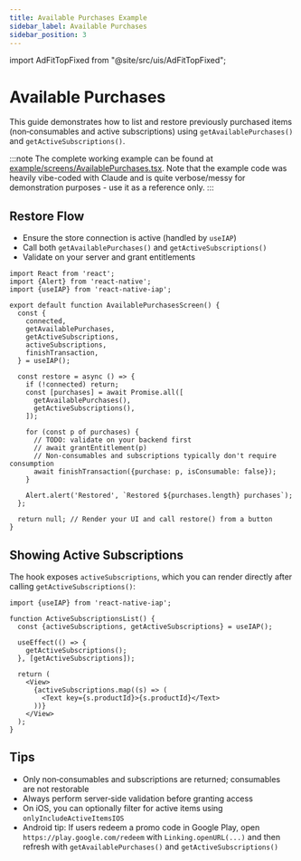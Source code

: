 ```yaml
---
title: Available Purchases Example
sidebar_label: Available Purchases
sidebar_position: 3
---
```


import AdFitTopFixed from "@site/src/uis/AdFitTopFixed";

# Available Purchases

<AdFitTopFixed />

This guide demonstrates how to list and restore previously purchased items (non‑consumables and active subscriptions) using `getAvailablePurchases()` and `getActiveSubscriptions()`.

:::note The complete working example can be found at [example/screens/AvailablePurchases.tsx](https://github.com/hyochan/react-native-iap/blob/main/example/screens/AvailablePurchases.tsx). Note that the example code was heavily vibe-coded with Claude and is quite verbose/messy for demonstration purposes - use it as a reference only. :::

## Restore Flow

- Ensure the store connection is active (handled by `useIAP`)
- Call both `getAvailablePurchases()` and `getActiveSubscriptions()`
- Validate on your server and grant entitlements

```tsx
import React from 'react';
import {Alert} from 'react-native';
import {useIAP} from 'react-native-iap';

export default function AvailablePurchasesScreen() {
  const {
    connected,
    getAvailablePurchases,
    getActiveSubscriptions,
    activeSubscriptions,
    finishTransaction,
  } = useIAP();

  const restore = async () => {
    if (!connected) return;
    const [purchases] = await Promise.all([
      getAvailablePurchases(),
      getActiveSubscriptions(),
    ]);

    for (const p of purchases) {
      // TODO: validate on your backend first
      // await grantEntitlement(p)
      // Non-consumables and subscriptions typically don't require consumption
      await finishTransaction({purchase: p, isConsumable: false});
    }

    Alert.alert('Restored', `Restored ${purchases.length} purchases`);
  };

  return null; // Render your UI and call restore() from a button
}
```

## Showing Active Subscriptions

The hook exposes `activeSubscriptions`, which you can render directly after calling `getActiveSubscriptions()`:

```tsx
import {useIAP} from 'react-native-iap';

function ActiveSubscriptionsList() {
  const {activeSubscriptions, getActiveSubscriptions} = useIAP();

  useEffect(() => {
    getActiveSubscriptions();
  }, [getActiveSubscriptions]);

  return (
    <View>
      {activeSubscriptions.map((s) => (
        <Text key={s.productId}>{s.productId}</Text>
      ))}
    </View>
  );
}
```

## Tips

- Only non‑consumables and subscriptions are returned; consumables are not restorable
- Always perform server‑side validation before granting access
- On iOS, you can optionally filter for active items using `onlyIncludeActiveItemsIOS`
- Android tip: If users redeem a promo code in Google Play, open `https://play.google.com/redeem` with `Linking.openURL(...)` and then refresh with `getAvailablePurchases()` and `getActiveSubscriptions()`
